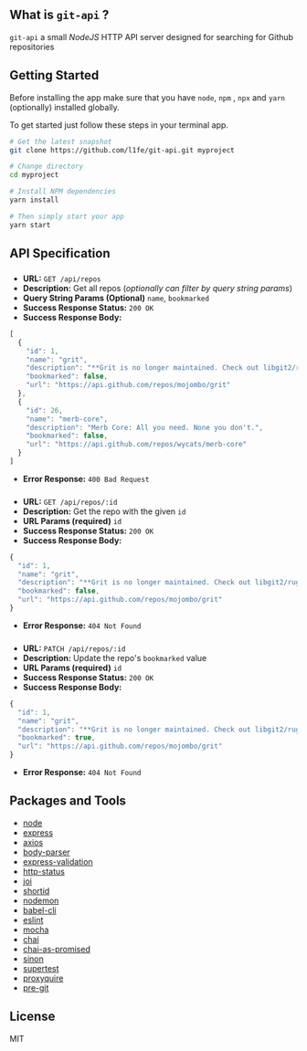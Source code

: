 ## What is `git-api` ?

`git-api` a small *NodeJS* HTTP API server designed for searching for Github repositories

## Getting Started
Before installing the app make sure that you have `node`, `npm` , `npx` and `yarn` (optionally) installed globally.

To get started just follow these steps in your terminal app.

```bash
# Get the latest snapshot
git clone https://github.com/l1fe/git-api.git myproject

# Change directory
cd myproject

# Install NPM dependencies
yarn install

# Then simply start your app
yarn start
```


**API Specification**
----

###
* **URL:**	`GET /api/repos`
* **Description:** Get all repos (*optionally can filter by query string params*)
* **Query String Params (Optional)** `name`, `bookmarked`
* **Success Response Status:** `200 OK`
* **Success Response Body:**
```js
[
  {
    "id": 1,
    "name": "grit",
    "description": "**Grit is no longer maintained. Check out libgit2/rugged.** Grit gives you object oriented read/write access to Git repositories via Ruby.",
    "bookmarked": false,
    "url": "https://api.github.com/repos/mojombo/grit"
  },
  {
    "id": 26,
    "name": "merb-core",
    "description": "Merb Core: All you need. None you don't.",
    "bookmarked": false,
    "url": "https://api.github.com/repos/wycats/merb-core"
  }
]
```

* **Error Response:** `400 Bad Request`

###
* **URL:**	`GET /api/repos/:id`
* **Description:** Get the repo with the given `id`
* **URL Params (required)** `id`
* **Success Response Status:** `200 OK`
* **Success Response Body:**
```js
{
  "id": 1,
  "name": "grit",
  "description": "**Grit is no longer maintained. Check out libgit2/rugged.** Grit gives you object oriented read/write access to Git repositories via Ruby.",
  "bookmarked": false,
  "url": "https://api.github.com/repos/mojombo/grit"
}
```
* **Error Response:** `404 Not Found`

###
* **URL:**	`PATCH /api/repos/:id`
* **Description:** Update the repo's `bookmarked` value
* **URL Params (required)** `id`
* **Success Response Status:** `200 OK`
* **Success Response Body:**
```js
{
  "id": 1,
  "name": "grit",
  "description": "**Grit is no longer maintained. Check out libgit2/rugged.** Grit gives you object oriented read/write access to Git repositories via Ruby.",
  "bookmarked": true,
  "url": "https://api.github.com/repos/mojombo/grit"
}
```
* **Error Response:** `404 Not Found`

## Packages and Tools

- [node](http://nodejs.org/)
- [express](https://npmjs.com/package/express)
- [axios](https://www.npmjs.com/package/axios)
- [body-parser](https://www.npmjs.com/package/body-parser)
- [express-validation](https://www.npmjs.com/package/express-validation)
- [http-status](https://www.npmjs.com/package/http-status)
- [joi](https://www.npmjs.com/package/joi)
- [shortid](https://www.npmjs.com/package/shortid)
- [nodemon](https://www.npmjs.com/package/nodemon)
- [babel-cli](https://www.npmjs.com/package/babel-cli)
- [eslint](https://www.npmjs.com/package/eslint)
- [mocha](https://www.npmjs.com/package/mocha)
- [chai](https://www.npmjs.com/package/chai)
- [chai-as-promised](https://www.npmjs.com/package/chai-as-promised)
- [sinon](https://www.npmjs.com/package/sinon)
- [supertest](https://www.npmjs.com/package/supertest)
- [proxyquire](https://www.npmjs.com/package/proxyquire)
- [pre-git](https://www.npmjs.com/package/pre-git)

## License

MIT
